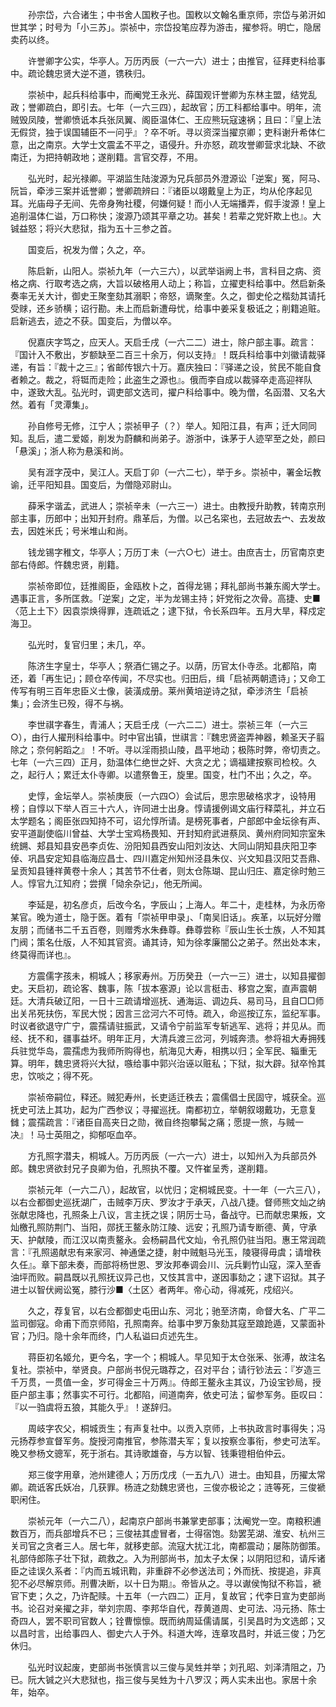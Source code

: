 <!-- { "loadSidebar": true } -->
　　孙宗岱，六合诸生；中书舍人国敉子也。国敉以文翰名重京师，宗岱与弟汧如世其学；时号为「小三苏」。崇祯中，宗岱投笔应荐为游击，擢参将。明亡，隐居卖药以终。

　　许誉卿字公实，华亭人。万历丙辰（一六一六）进士；由推官，征拜吏科给事中。疏论魏忠贤大逆不道，镌秩归。

　　崇祯中，起兵科给事中，而阉党王永光、薛国观讦誉卿为东林主盟，结党乱政；誉卿疏白，即引去。七年（一六三四），起故官；历工科都给事中。明年，流贼毁凤陵，誉卿愤诋本兵张凤翼、阁臣温体仁、王应熊玩寇速祸；且曰：『皇上法无假贷，独于误国辅臣不一问乎』？卒不听。寻以资深当擢京卿；吏科谢升希体仁意，出之南京。大学士文震孟不平之，语侵升。升亦怒，疏攻誉卿营求北缺、不欲南迁，为把持朝政地；遂削籍。言官交荐，不用。

　　弘光时，起光禄卿。平湖监生陆浚源为兄兵部员外澄源讼「逆案」冤，阿马、阮旨，牵涉三案并诋誉卿；誉卿疏辨曰：『诸臣以翊戴皇上为正，均从伦序起见耳。光庙母子无间、先帝身殉社稷，何嫌何疑！而小人无端播弄，假手浚源！皇上追削温体仁谥，万口称快；浚源乃颂其平章之功。甚矣！若辈之党奸欺上也』。大铖益怒；将兴大悲狱，指为五十三参之首。

　　国变后，祝发为僧；久之，卒。

　　陈启新，山阳人。崇祯九年（一六三六），以武举诣阙上书，言科目之病、资格之病、行取考选之病，大旨以破格用人动上；称旨，立擢吏科给事中。然启新条奏率无关大计，御史王聚奎劾其溺职；帝怒，谪聚奎。久之，御史伦之楷劾其请托受赇，还乡骄横；诏行勘。未上而启新遭母忧，给事中姜采复极诋之；削籍追赃。启新逃去，迹之不获。国变后，为僧以卒。

　　倪嘉庆字笃之，应天人。天启壬戌（一六二二）进士，除户部主事。疏言：『国计入不敷出，岁额缺至二百三十余万，何以支持』！既兵科给事中刘徽请裁驿递，有旨：『裁十之三』；省邮传银六十万。嘉庆独曰：『驿递之设，贫民不能自食者赖之。裁之，将铤而走险；此盗生之源也』。俄而李自成以裁驿卒走高迎祥队中，遂致大乱。弘光时，调吏部文选司，擢户科给事中。晚为僧，名函潜、又名大然。着有「灵潭集」。

　　孙自修号无修，江宁人；崇祯甲子（？）举人。知阳江县，有声；迁大同同知。乱后，遣二爱姬，削发为蔚麟和尚弟子。游浙中，诛茅于人迹罕至之处，颜曰「悬溪」；浙人称为悬溪和尚。

　　吴有涯字茂中，吴江人。天启丁卯（一六二七），举于乡。崇祯中，署金坛教谕，迁平阳知县。国变后，为僧隐邓尉山。

　　薛釆字谐孟，武进人；崇祯辛未（一六三一）进士。由教授升助教，转南京刑部主事，历郎中；出知开封府。鼎革后，为僧。以己名寀也，去冠故去宀、去发故去，因姓米氏；号米堆山和尚。

　　钱龙锡字稚文，华亭人；万历丁未（一六○七）进士。由庶吉士，历官南京吏部右侍郎。忤魏忠贤，削籍。

　　崇祯帝即位，廷推阁臣，金瓯枚卜之，首得龙锡；拜礼部尚书兼东阁大学士。遇事正言，多所匡救。「逆案」之定，半为龙锡主持；奸党衔之次骨。高捷、史■〈范上土下〉因袁崇焕得罪，连疏诋之；逮下狱，令长系四年。五月大旱，释戍定海卫。

　　弘光时，复官归里；未几，卒。

　　陈济生字皇士，华亭人；祭酒仁锡之子。以荫，历官太仆寺丞。北都陷，南还，着「再生记」；顾仓卒传闻，不尽实也。归田后，缉「启祯两朝遗诗」；又命工传写有明三百年忠臣义士像，装潢成册。莱州黄培逆诗之狱，牵涉济生「启祯集」；会济生已殁，得不与祸。

　　李世祺字春生，青浦人；天启壬戌（一六二二）进士。崇祯三年（一六三○），由行人擢刑科给事中。时中官出镇，世祺言：『魏忠贤盗弄神器，赖圣天子翦除之；奈何躬蹈之』！不听。寻以淫雨损山陵，昌平地动；极陈时弊，帝切责之。七年（一六三四）正月，劾温体仁绝世之奸、大贪之尤；谪福建按察司检校。久之，起行人；累迁太仆寺卿。以遣祭鲁王，旋里。国变，杜门不出；久之，卒。

　　史惇，金坛举人。崇祯庚辰（一六四○）会试后，思宗思破格求才，设特用榜；自惇以下举人百三十六人，许同进士出身。惇请援例谒文庙行释菜礼，并立石太学题名；阁臣张四知持不可，诏允惇所请。是榜死事者，户部郎中金坛徐有声、安平道副使临川曾益、大学士宝鸡杨畏知、开封知府武进蔡凤、黄州府同知宗室朱统鎙、郏县知县安邑李贞佐、汾阳知县西安山阳刘汝达、大同山阴知县庆阳卫李倬、巩昌安定知县临海应昌士、四川嘉定州知州泾县朱仪、兴文知县汉阳艾吾鼎、呈贡知县锺祥黄卷十余人；其苦节不仕者，则太仓陈瑚、昆山归庄、嘉定徐时勉三人。惇官九江知府；尝撰「恸余杂记」，他无所闻。

　　李延是，初名彦贞，后改今名，字辰山；上海人。年二十，走桂林，为永历帝某官。晚为道士，隐于医。着有「崇祯甲申录」、「南吴旧话」。疾革，以玩好分赠友朋；而储书二千五百卷，则赠秀水朱彝尊。彝尊尝称『辰山生长士族，人不知其门阀；策名仕版，人不知其官资。诵其诗，知为徐孝廉闇公之弟子。然出处本末，终莫得而详也』。

　　方震儒字孩未，桐城人；移家寿州。万历癸丑（一六一三）进士，以知县擢御史。天启初，疏论客、魏事，陈「拔本塞源」论以言梃击、移宫之案，直声震朝廷。大清兵破辽阳，一日十三疏请增巡抚、通海运、调边兵、易司马，且自□□师出关吊死扶伤，军民大悦；因言三岔河六不可恃。疏入，命巡按辽东，监纪军事。时议者欲退守广宁，震孺请驻振武，又请令宁前监军专斩逃军、逃将；并见从。而经、抚不和，疆事益坏。明年正月，大清兵渡三岔河，列城奔溃。参将祖大寿拥残兵驻觉华岛，震孺虑为我师所购得也，航海见大寿，相携以归；全军民、辎重无算。明年，魏忠贤将兴大狱，嗾给事中郭兴治诬以赃私；下狱，拟大辟。狱卒怜其忠，饮啖之；得不死。

　　崇祯帝嗣位，释还。贼犯寿州，长吏适迁秩去；震儒倡士民固守，城获全。巡抚史可法上其功，起为广西参议；寻擢巡抚。南都初立，举朝叙翊戴功，无意复雠；震孺疏言：『诸臣自高夹日之勋，微自终抱攀髯之痛；愿提一旅，与贼一决』！马士英阻之，抑郁呕血卒。

　　方孔照字潜夫，桐城人。万历丙辰（一六一六）进士，以知州入为兵部员外郎。魏忠贤欲封兄子良卿为伯，孔照执不覆。又忤崔呈秀，遂削籍。

　　崇祯元年（一六二八），起故官，以忧归；定桐城民变。十一年（一六三八），以右佥都御史巡抚湖广，击贼李万庆、罗汝才于承天，八战八捷。督师熊文灿之纳张献忠降也，孔照条上八议，言主抚之误；阴厉士马，备战守。已而献忠果叛，文灿檄孔照防荆门、当阳，郧抚王鳌永防江陵、远安；孔照乃请专断德、黄，守承天、护献陵，而江汉以南责鳌永。会杨嗣昌代文灿，令孔照仍驻当阳。惠王常润疏言：『孔照遏献忠有来家河、神通堡之捷，射中贼魁马光玉，陵寝得毋虞；请增秩久任』。章下部未奏，而部将杨世恩、罗汝邦奉调会川、沅兵剿竹山寇，深入至香油坪而败。嗣昌既以孔照抚议异己也，又忮其言中，遂因事劾之；逮下诏狱。其子进士以智伏阙讼冤，膝行沙■〈土区〉者两年。帝心动，得减死，戍绍兴。

　　久之，荐复官，以右佥都御史屯田山东、河北；驰至济南，命督大名、广平二监司御寇。命甫下而京师陷，孔照南奔。给事中罗万象劾其寇至踉跄遁，又蒙面补官；乃归。隐十余年而终，门人私谥曰贞述先生。

　　蒋臣初名姬允，更今名，字一个；桐城人。早见知于太仓张釆、张溥，故注名复社。崇祯中，举贤良。户部尚书倪元璐荐之，召对平台；请行钞法云：『岁造三千万贯，一贯值一金，岁可得金三十万两』。侍郎王鳌永主其议，乃设宝钞局，授臣户部主事；然事实不可行。北都陷，间道南奔，依史可法；留参军务。臣叹曰：『以一驺虞将五狼，其能久乎』！遂辞归。

　　周岐字农父，桐城贡生；有声复社中。以贡入京师，上书执政言时事得失；冯元扬荐参宣督军务。旋授河南推官，参陈潜夫军；复以按察佥事衔，参史可法军。晚又参杨文骢军，死于浙右。其诗歌雄奋，与方以智、钱秉镫相伯仲云。

　　郑三俊字用章，池州建德人；万历戊戌（一五九八）进士。由知县，历擢太常卿。疏诋客氏妖冶，几获罪。杨涟之劾魏忠贤也，三俊亦极论之；涟等死，三俊褫职闲住。

　　崇祯元年（一六二八），起南京户部尚书兼掌吏部事；汰阉党一空。南粮积逋数百万，而兵部增兵不已；三俊袪其虚冒者，士得宿饱。劾罢芜湖、淮安、杭州三关司官之贪者三人。居七年，就移吏部。流寇大扰江北，南都震动；屡陈防御策。礼部侍郎陈子壮下狱，疏救之。入为刑部尚书，加太子太保；以阴阳愆和，请斥诸臣之诖误久系者：『内而五城讯鞫，非重辟不必参送法司；外而抚、按提追，非真犯不必尽解京师。刑曹决断，以十日为期』。帝皆从之。寻以谳侯恂狱不称旨，褫官下吏；久之，乃许配赎。十五年（一六四二）正月，复故官；代李日宣为吏部尚书。论召对亲擢之非，举刘宗周、李邦华自代，荐黄道周、史可法、冯元扬、陈士奇四人，罢不职司官数人；铨曹懔懔。既而纳周延儒请属，引吴昌时为文选郎；又以昌时言，出给事四人、御史六人于外。科道大哗，连章攻昌时，并诋三俊；乃乞休归。

　　弘光时议起废，吏部尚书张慎言以三俊与吴甡并举；刘孔昭、刘泽清阻之，乃已。阮大铖之兴大悲狱也，指三俊与吴甡为十八罗汉；两人实未出也。家居十余年，始卒。

